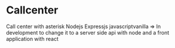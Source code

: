 # Callcenter
Call center with asterisk Nodejs Expressjs javascriptvanilla => In development to change it to a server side api with node  and a front application with react
